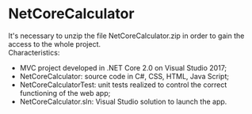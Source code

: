 # NetCoreCalculator
It's necessary to unzip the file NetCoreCalculator.zip in order to gain the access to the whole project.\
Characteristics:
* MVC project developed in .NET Core 2.0 on Visual Studio 2017;
* NetCoreCalculator: source code in C#, CSS, HTML, Java Script;
* NetCoreCalculatorTest: unit tests realized to control the correct functioning of the web app;
* NetCoreCalculator.sln: Visual Studio solution to launch the app.
